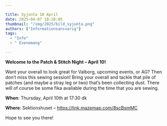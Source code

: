 ```yaml
---

title: Syjunta 10 April
date: 2025-04-07 18:28:05
thumbnail: "/img/2025/bild_syjunta.png"
authors: ["Informationsansvarig"]
tags: 
  - "Info"
  - " Evenemang"

---
```

**Welcome to the Patch & Stitch Night – April 10!**

Want your overall to look great for Valborg, upcoming events, or AG? Then don’t miss this sewing session! Bring your overall and tackle that pile of patches (and maybe a stray leg or two) that’s been collecting dust. There will of course be some fika avaliable during the time that you are sewing.

**When**: Thursday, April 10th at 17:30 dk

**Where**: Sektionshuset – https://link.mazemap.com/8scBsmMC

Hope to see you there!
